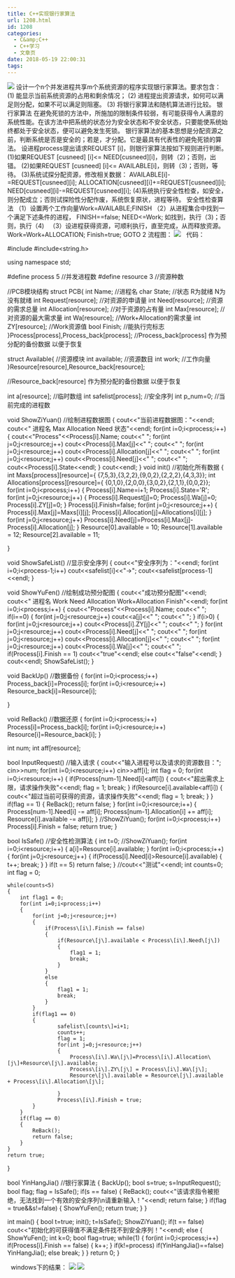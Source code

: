 ```yaml
---
title: C++实现银行家算法
url: 1208.html
id: 1208
categories:
  - C&amp;C++
  - C++学习
  - 文章页
date: 2018-05-19 22:00:31
tags:
---
```


![](http://47.100.4.8/wp-content/uploads/2018/05/QQ图片20180519215119.png) 设计一个n个并发进程共享m个系统资源的程序实现银行家算法。要求包含：    (1) 能显示当前系统资源的占用和剩余情况； (2) 进程提出资源请求，如何可以满足则分配，如果不可以满足则阻塞。 (3) 将银行家算法和随机算法进行比较。 银行家算法 在避免死锁的方法中，所施加的限制条件较弱，有可能获得令人满意的系统性能。在该方法中把系统的状态分为安全状态和不安全状态，只要能使系统始终都处于安全状态，便可以避免发生死锁。 银行家算法的基本思想是分配资源之前，判断系统是否是安全的；若是，才分配。它是最具有代表性的避免死锁的算法。 设进程process提出请求REQUEST \[i\]，则银行家算法按如下规则进行判断。 (1)如果REQUEST \[cusneed\] \[i\]<= NEED\[cusneed\]\[i\]，则转（2)；否则，出错。 (2)如果REQUEST \[cusneed\] \[i\]<= AVAILABLE\[i\]，则转（3)；否则，等待。 (3)系统试探分配资源，修改相关数据： AVAILABLE\[i\]-=REQUEST\[cusneed\]\[i\]; ALLOCATION\[cusneed\]\[i\]+=REQUEST\[cusneed\]\[i\]; NEED\[cusneed\]\[i\]-=REQUEST\[cusneed\]\[i\]; (4)系统执行安全性检查，如安全，则分配成立；否则试探险性分配作废，系统恢复原状，进程等待。 安全性检查算法 （1）设置两个工作向量Work=AVAILABLE;FINISH （2）从进程集合中找到一个满足下述条件的进程， FINISH==false; NEED<=Work; 如找到，执行（3)；否则，执行（4)   （3）设进程获得资源，可顺利执行，直至完成，从而释放资源。 Work=Work+ALLOCATION; Finish=true; GOTO 2 流程图： ![](http://47.100.4.8/wp-content/uploads/2018/05/主程序流程图.png)   代码：

#include<iostream>
#include<string.h>

using namespace std;

#define process 5 //并发进程数
#define resource 3 //资源种数

//PCB模块结构
struct PCB{
    int Name;  //进程名
    char State;  //状态  R为就绪 N为没有就绪
    int Request\[resource\];  //对资源的申请量
    int Need\[resource\];  //资源的需求总量
    int Allocation\[resource\];  //对于资源的占有量
    int Max\[resource\]; //对资源的最大需求量
    int Wa\[resource\];  //Work+Allocation的需求量
    int ZY\[resource\]; //Work资源值
    bool Finish;  //能执行完标志
}Process\[process\],Process_back\[process\];
//Process_back\[process\] 作为预分配的备份数据 以便于恢复

struct Available{  //资源模块
    int available;  //资源数目
    int work;  //工作向量
}Resource\[resource\],Resource_back\[resource\];

//Resource_back\[resource\] 作为预分配的备份数据 以便于恢复

int a\[resource\]; //临时数组
int safelist\[process\];  //安全序列
int p_num=0;  //当前完成的进程数

void ShowZiYuan()  //绘制进程数据图
{
    cout<<"当前进程数据图："<<endl;
    cout<<"  进程名            Max            Allocation            Need            状态"<<endl;
    for(int i=0;i<process;i++)
    {
        cout<<"Process"<<Process\[i\].Name;
        cout<<"           ";
        for(int j=0;j<resource;j++)
            cout<<Process\[i\].Max\[j\]<<" ";
        cout<<"           ";
        for(int j=0;j<resource;j++)
            cout<<Process\[i\].Allocation\[j\]<<" ";
        cout<<"              ";
        for(int j=0;j<resource;j++)
            cout<<Process\[i\].Need\[j\]<<" ";
        cout<<"           ";
        cout<<Process\[i\].State<<endl;
    }
    cout<<endl;
}
void init()  //初始化所有数据
{
    int Maxs\[process\]\[resource\]={ {7,5,3},{3,2,2},{9,0,2},{2,2,2},{4,3,3}};
    int Allocations\[process\]\[resource\]={ {0,1,0},{2,0,0},{3,0,2},{2,1,1},{0,0,2}};
    for(int i=0;i<process;i++)
    {
        Process\[i\].Name=i+1;
        Process\[i\].State='R';
        for(int j=0;j<resource;j++)
            {
                Process\[i\].Request\[j\]=0;
                Process\[i\].Wa\[j\]=0;
                Process\[i\].ZY\[j\]=0;
            }
        Process\[i\].Finish=false;
        for(int j=0;j<resource;j++)
        {
            Process\[i\].Max\[j\]=Maxs\[i\]\[j\];
            Process\[i\].Allocation\[j\]=Allocations\[i\]\[j\];
        }
        for(int j=0;j<resource;j++)
            Process\[i\].Need\[j\]=Process\[i\].Max\[j\]-Process\[i\].Allocation\[j\];
    }
    Resource\[0\].available = 10;
    Resource\[1\].available = 12;
    Resource\[2\].available = 11;

}

void ShowSafeList()  //显示安全序列
{
    cout<<"安全序列为："<<endl;
    for(int i=0;i<process-1;i++)
        cout<<safelist\[i\]<<"->";
    cout<<safelist\[process-1\]<<endl;
}

void ShowYuFen()  //绘制成功预分配图
{
    cout<<"成功预分配图"<<endl;
    cout<<"  进程名            Work            Need            Allocation            Work+Allocation            Finish"<<endl;
    for(int i=0;i<process;i++)
    {
        cout<<"Process"<<Process\[i\].Name;
        cout<<"           ";
        if(i==0)
        {
            for(int j=0;j<resource;j++)
                cout<<a\[j\]<<" ";
            cout<<"           ";
        }
        if(i>0)
        {
            for(int j=0;j<resource;j++)
                cout<<Process\[i\].ZY\[j\]<<" ";
            cout<<"           ";
        }
        for(int j=0;j<resource;j++)
            cout<<Process\[i\].Need\[j\]<<" ";
        cout<<"           ";
        for(int j=0;j<resource;j++)
            cout<<Process\[i\].Allocation\[j\]<<" ";
        cout<<"                ";
        for(int j=0;j<resource;j++)
            cout<<Process\[i\].Wa\[j\]<<" ";
        cout<<"                 ";
        if(Process\[i\].Finish == 1)
           cout<<"true"<<endl;
        else
            cout<<"false"<<endl;
    }
    cout<<endl;
    ShowSafeList();
}

void BackUp()  //数据备份
{
    for(int i=0;i<process;i++)
        Process_back\[i\]=Process\[i\];
    for(int i=0;i<resource;i++)
        Resource_back\[i\]=Resource\[i\];

}

void ReBack()  //数据还原
{
    for(int i=0;i<process;i++)
        Process\[i\]=Process_back\[i\];
    for(int i=0;i<resource;i++)
        Resource\[i\]=Resource_back\[i\];
}


int num;
int aff\[resource\];

bool InputRequest()  //输入请求
{
    cout<<"输入进程号以及请求的资源数目：";
    cin>>num;
    for(int i=0;i<resource;i++)
        cin>>aff\[i\];
    int flag = 0;
    for(int i=0;i<resource;i++)
    {
        if(Process\[num-1\].Need\[i\]<aff\[i\])
        {
            cout<<"超出需求上限，请求操作失败"<<endl;
            flag = 1;
            break;
        }
        if(Resource\[i\].available<aff\[i\])
        {
            cout<<"超过当前可获得的资源，请求操作失败"<<endl;
            flag = 1;
            break;
        }
    }
    if(flag == 1)
    {
        ReBack();
        return false;
    }
    for(int i=0;i<resource;i++)
    {
        Process\[num-1\].Need\[i\] -= aff\[i\];
        Process\[num-1\].Allocation\[i\] += aff\[i\];
        Resource\[i\].available -= aff\[i\];
    }
    //ShowZiYuan();
    for(int i=0;i<process;i++)
        Process\[i\].Finish = false;
    return true;
}

bool IsSafe()  //安全性检测算法
{
    int t=0;
    //ShowZiYuan();
    for(int i=0;i<resource;i++)
    {
        a\[i\]=Resource\[i\].available;
    }
    for(int i=0;i<process;i++)
    {
        for(int j=0;j<resource;j++)
           {
               if(Process\[i\].Need\[i\]>Resource\[i\].available)
              {
                  t++;
                  break;
              }
           }
        if(t == 5)
           return false;
    }
    //cout<<"测试"<<endl;
    int counts=0;
    int flag = 0;

    while(counts<5)
    {
        int flag1 = 0;
        for(int i=0;i<process;i++)
        {
            for(int j=0;j<resource;j++)
            {
                if(Process\[i\].Finish == false)
                {
                    if(Resource\[j\].available < Process\[i\].Need\[j\])
                    {
                        flag1 = 1;
                        break;
                    }
                }
                else
                {
                    flag1 = 1;
                    break;
                }
            }
            if(flag1 == 0)
            {
                    safelist\[counts\]=i+1;
                    counts++;
                    flag = 1;
                    for(int j=0;j<resource;j++)
                    {
                        Process\[i\].Wa\[j\]=Process\[i\].Allocation\[j\]+Resource\[j\].available;
                        Process\[i\].ZY\[j\] = Process\[i\].Wa\[j\];
                        Resource\[j\].available = Resource\[j\].available + Process\[i\].Allocation\[j\];

                    }
                    Process\[i\].Finish = true;
            }
        }
        if(flag == 0)
        {
            ReBack();
            return false;
        }
    }
    return true;
}

bool YinHangJia()  //银行家算法
{
    BackUp();
    bool s=true;
    s=InputRequest();
    bool flag;
    flag = IsSafe();
    if(s == false)
    {
        ReBack();
        cout<<"该请求指令被拒绝，无法找到一个有效的安全序列\\n请重新输入！"<<endl;
        return false;
    }
    if(flag = true&&s!=false)
        {
            ShowYuFen();
            return true;
        }
}

int main()
{
    bool t=true;
    init();
    t=IsSafe();
    ShowZiYuan();
    if(t == false)
        cout<<"初始化的可获得值不满足条件找不到安全序列！"<<endl;
    else
    {
    ShowYuFen();
    int k=0;
    bool flag=true;
    while(1)
    {
        for(int i=0;i<process;i++)
            if(Process\[i\].Finish == false)
                {
                    k++;
                }
        if(k!=process)
            if(YinHangJia()==false)
                YinHangJia();
        else
            break;
    }
    }
    return 0;
}

  windows下的结果： ![](http://47.100.4.8/wp-content/uploads/2018/05/3213123-1.png) ![](http://47.100.4.8/wp-content/uploads/2018/05/4324234234-1.png)